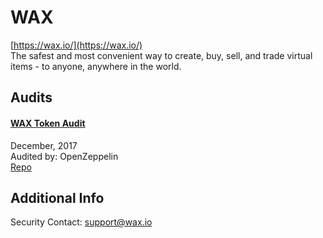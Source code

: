
# WAX
  
[https://wax.io/](https://wax.io/)<br>
The safest and most convenient way to create, buy, sell, and trade virtual items - to anyone, anywhere in the world.


## Audits



#### [WAX Token Audit](https://blog.openzeppelin.com/wax-token-audit-e072e580407e/)

December, 2017<br>
Audited by: OpenZeppelin<br>
[Repo](https://github.com/waxio/wax-erc20-delivery-contract/tree/6c7098dd2522630d74c9600f678b3b28d58fa9aa/contracts)
      

  



## Additional Info

Security Contact: support@wax.io
